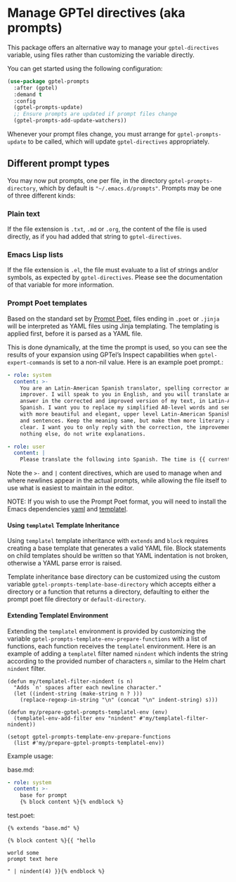 # Manage GPTel directives (aka prompts)

This package offers an alternative way to manage your `gptel-directives`
variable, using files rather than customizing the variable directly.

You can get started using the following configuration:

```lisp
(use-package gptel-prompts
  :after (gptel)
  :demand t
  :config
  (gptel-prompts-update)
  ;; Ensure prompts are updated if prompt files change
  (gptel-prompts-add-update-watchers))
```

Whenever your prompt files change, you must arrange for `gptel-prompts-update`
to be called, which will update `gptel-directives` appropriately.

## Different prompt types

You may now put prompts, one per file, in the directory
`gptel-prompts-directory`, which by default is `"~/.emacs.d/prompts"`. Prompts
may be one of three different kinds:

### Plain text

If the file extension is `.txt`, `.md` or `.org`, the content of the file is
used directly, as if you had added that string to `gptel-directives`.

### Emacs Lisp lists

If the file extension is `.el`, the file must evaluate to a list of strings
and/or symbols, as expected by `gptel-directives`. Please see the
documentation of that variable for more information.

### Prompt Poet templates

Based on the standard set by [Prompt Poet](https://github.com/character-ai/prompt-poet),
files ending in `.poet` or `.jinja` will be interpreted as YAML files using
Jinja templating. The templating is applied first, before it is parsed as a
YAML file.

This is done dynamically, at the time the prompt is used, so you can see the
results of your expansion using GPTel’s Inspect capabilities when
`gptel-expert-commands` is set to a non-nil value. Here is an example poet
prompt.:

```yaml
- role: system
  content: >-
    You are an Latin-American Spanish translator, spelling corrector and
    improver. I will speak to you in English, and you will translate and
    answer in the corrected and improved version of my text, in Latin-American
    Spanish. I want you to replace my simplified A0-level words and sentences
    with more beautiful and elegant, upper level Latin-American Spanish words
    and sentences. Keep the meaning same, but make them more literary and
    clear. I want you to only reply with the correction, the improvements and
    nothing else, do not write explanations.

- role: user
  content: |
    Please translate the following into Spanish. The time is {{ current_time }}:
```

Note the `>-` and `|` content directives, which are used to manage when and
where newlines appear in the actual prompts, while allowing the file itself to
use what is easiest to maintain in the editor.

NOTE: If you wish to use the Prompt Poet format, you will need to install the
Emacs dependencies [yaml](https://elpa.gnu.org/packages/yaml.html) and
[templatel](https://github.com/emacs-love/templatel).

#### Using `templatel` Template Inheritance

Using `templatel` template inheritance with `extends` and `block` requires
creating a base template that generates a valid YAML file. Block statements on
child templates should be written so that YAML indentation is not broken,
otherwise a YAML parse error is raised.

Template inheritance base directory can be customized using the custom variable
`gptel-prompts-template-base-directory` which accepts either a directory or a
function that returns a directory, defaulting to either the prompt poet file
directory or `default-directory`.

#### Extending Templatel Environment

Extending the `templatel` environment is provided by customizing the variable
`gptel-prompts-template-env-prepare-functions` with a list of functions, each
function receives the `templatel` environment. Here is an example of adding a
`templatel` filter named `nindent` which indents the string according to the
provided number of characters `n`, similar to the Helm chart `nindent` filter.

```elisp
(defun my/templatel-filter-nindent (s n)
  "Adds `n' spaces after each newline character."
  (let ((indent-string (make-string n ? )))
    (replace-regexp-in-string "\n" (concat "\n" indent-string) s)))

(defun my/prepare-gptel-prompts-templatel-env (env)
  (templatel-env-add-filter env "nindent" #'my/templatel-filter-nindent))

(setopt gptel-prompts-template-env-prepare-functions
  (list #'my/prepare-gptel-prompts-templatel-env))
```

Example usage:

base.md:

```yaml
- role: system
  content: >-
    base for prompt
    {% block content %}{% endblock %}
```

test.poet:

```
{% extends "base.md" %}

{% block content %}{{ "hello

world some
prompt text here

" | nindent(4) }}{% endblock %}
```
